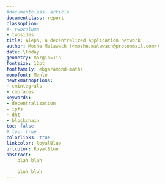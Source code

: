```yaml
---
#documentclass: article
documentclass: report
classoption:
#- twocolumn
- twosides
title: Aleph, a decentralized application network
author: Moshe Malawach (<moshe.malawach@protonmail.com>)
date: \today
geometry: margin=1in
fontsize: 12pt
fontfamily: ebgaramond-maths
monofont: Menlo
newtxmathoptions:
- cmintegrals
- cmbraces
keywords:
- decentralization
- ipfs
- dht
- blockchain
toc: false
# toc: true
colorlinks: true
linkcolor: RoyalBlue
urlcolor: RoyalBlue
abstract:
    blah blah

    bluh bluh
---
```


